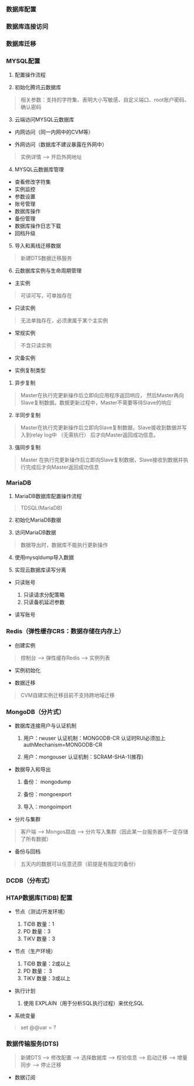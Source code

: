 ### 数据库配置

### 数据库连接访问

### 数据库迁移


### MYSQL配置
1. 配置操作流程

2. 初始化腾讯云数据库
> 相关参数：支持的字符集、表明大小写敏感、自定义端口、root账户密码、确认密码

3. 云端访问MYSQL云数据库
- 内网访问（同一内网中的CVM等）

- 外网访问（数据库不建议暴露在外网中）
> 实例详情  -->  开启外网地址

4. MYSQL云数据库管理
- 查看修改字符集
- 实例监控
- 参数设置
- 账号管理
- 数据库操作
- 备份管理
- 数据库操作日志下载
- 回档升级

5. 导入和离线迁移数据
> 新建DTS数据迁移服务

6. 云数据库实例与生命周期管理
- 主实例
> 可读可写，可单独存在

- 只读实例
> 无法单独存在，必须隶属于某个主实例

- 常规实例
> 不含只读实例
- 灾备实例

- 实例复制类型

1. 异步复制
> Master在执行完更新操作后立即向应用程序返回响应，
> 然后Master再向Slave复制数据。数据更新过程中，Master不需要等待Slave的响应

2. 半同步复制
> Master在执行完更新操作后立即向Slave复制数据，Slave接收到数据并写入到relay log中
> （无需执行） 后才向Master返回成功信息。
3. 强同步复制
> Master 在执行完更新操作后立即向Slave复制数据，Slave接收到数据并执行完成后才向Master返回成功信息

### MariaDB
1. MariaDB数据库配置操作流程
> TDSQL(MariaDB) 

2. 初始化MariaDB数据

3. 访问MariaDB数据
> 数据导出时，数据库不能执行更新操作
4. 使用mysqldump导入数据

5. 实现云数据库读写分离
- 只读账号
  1. 只读请求分配策略
  2. 只读备机延迟参数

- 读写账号


### Redis（弹性缓存CRS：数据存储在内存上）

- 创建实例
> 控制台 --> 弹性缓存Redis --> 实例列表

- 实例初始化


- 数据迁移
> CVM自建实例迁移目前不支持跨地域迁移


### MongoDB（分片式）

- 数据库连接用户与认证机制
  1. 用户：rwuser  认证机制：MONGODB-CR 认证时RUI必须加上authMechanism=MONGODB-CR

  2. 用户：mongouser 认证机制：SCRAM-SHA-1(推荐)  


- 数据导入和导出
  1. 备份： mongodump


  2. 备份：mongoexport

  3. 导入：mongoimport

- 分片与集群
> 客户端 --> Mongos路由 --> 分片写入集群（因此某一台服务器不一定存储了所有数据）

- 备份与回档
> 五天内的数据可以任意还原（前提是有指定的备份）

### DCDB（分布式）

### HTAP数据库(TiDB)  配置

- 节点（测试/开发环境）
  1. TiDB  数量：1
  2. PD    数量：3
  3. TiKV  数量：3 

- 节点（生产环境）
  1. TiDB  数量：2或以上
  2. PD    数量： 3
  3. TiKV  数量：3或以上

- 执行计划
  1. 使用 EXPLAIN（用于分析SQL执行过程）来优化SQL

- 系统变量
> set @@var = ?

### 数据传输服务(DTS)
> 新建DTS --> 修改配置 --> 选择数据库 --> 校验信息 --> 启动迁移 --> 增量同步 --> 停止迁移

- 数据订阅